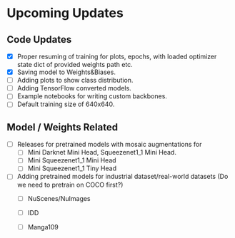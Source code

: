 # Upcoming Updates



## Code Updates

- [x] Proper resuming of training for plots, epochs, with loaded optimizer state dict of provided weights path etc.
- [x] Saving model to Weights&Biases.
- [ ] Adding plots to show class distribution.
- [ ] Adding TensorFlow converted models.
- [ ] Example notebooks for writing custom backbones.
- [ ] Default training size of 640x640.

## Model / Weights Related

- [ ] Releases for pretrained models with mosaic augmentations for
  - [ ] Mini Darknet Mini Head, Squeezenet1_1 Mini Head.
  - [ ] Mini Squeezenet1_1 Mini Head
  - [ ] Mini Squeezenet1_1 Tiny Head
- [ ] Adding pretrained models for industrial dataset/real-world datasets (Do we need to pretrain on COCO first?)
  - [ ] NuScenes/NuImages
  - [ ] IDD
  - [ ] Manga109

